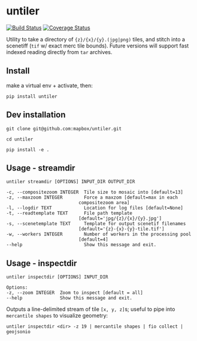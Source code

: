 # untiler

[![Build Status](https://travis-ci.org/mapbox/untiler.svg?branch=master)](https://travis-ci.org/mapbox/untiler) [![Coverage Status](https://coveralls.io/repos/mapbox/untiler/badge.svg?branch=master&service=github&t=nhModO)](https://coveralls.io/github/mapbox/untiler?branch=master)

Utility to take a directory of `{z}/{x}/{y}.(jpg|png)` tiles, and stitch into a scenetiff (`tif` w/ exact merc tile bounds). Future versions will support fast indexed reading directly from `tar` archives.

## Install
make a virtual env + activate, then:
```
pip install untiler
```
## Dev installation
```
git clone git@github.com:mapbox/untiler.git

cd untiler

pip install -e .
```

## Usage - streamdir
```
untiler streamdir [OPTIONS] INPUT_DIR OUTPUT_DIR

-c, --compositezoom INTEGER  Tile size to mosaic into [default=13]
-z, --maxzoom INTEGER        Force a maxzom [default=max in each
                           compositezoom area]
-l, --logdir TEXT            Location for log files [default=None]
-t, --readtemplate TEXT      File path template
                           [default='jpg/{z}/{x}/{y}.jpg']
-s, --scenetemplate TEXT     Template for output scenetif filenames
                           [default='{z}-{x}-{y}-tile.tif']
-w, --workers INTEGER        Number of workers in the processing pool
                           [default=4]
--help                       Show this message and exit.
```

## Usage - inspectdir

```
untiler inspectdir [OPTIONS] INPUT_DIR

Options:
-z, --zoom INTEGER  Zoom to inspect [default = all]
--help              Show this message and exit.
```
Outputs a line-delimited stream of tile `[x, y, z]`s; useful to pipe into `mercantile shapes` to visualize geometry:
```
untiler inspectdir <dir> -z 19 | mercantile shapes | fio collect | geojsonio
```
